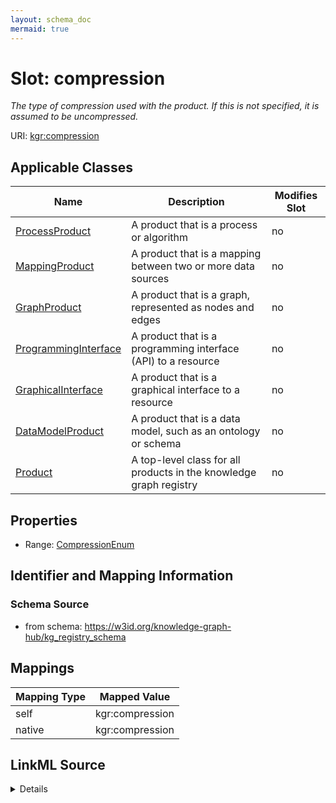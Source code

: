 ```yaml
---
layout: schema_doc
mermaid: true
---
```




# Slot: compression


_The type of compression used with the product. If this is not specified, it is assumed to be uncompressed._





URI: [kgr:compression](https://w3id.org/bridge2ai/data-sheets-schema/compression)



<!-- no inheritance hierarchy -->





## Applicable Classes

| Name | Description | Modifies Slot |
| --- | --- | --- |
| [ProcessProduct](ProcessProduct.html) | A product that is a process or algorithm |  no  |
| [MappingProduct](MappingProduct.html) | A product that is a mapping between two or more data sources |  no  |
| [GraphProduct](GraphProduct.html) | A product that is a graph, represented as nodes and edges |  no  |
| [ProgrammingInterface](ProgrammingInterface.html) | A product that is a programming interface (API) to a resource |  no  |
| [GraphicalInterface](GraphicalInterface.html) | A product that is a graphical interface to a resource |  no  |
| [DataModelProduct](DataModelProduct.html) | A product that is a data model, such as an ontology or schema |  no  |
| [Product](Product.html) | A top-level class for all products in the knowledge graph registry |  no  |







## Properties

* Range: [CompressionEnum](CompressionEnum.html)





## Identifier and Mapping Information







### Schema Source


* from schema: https://w3id.org/knowledge-graph-hub/kg_registry_schema




## Mappings

| Mapping Type | Mapped Value |
| ---  | ---  |
| self | kgr:compression |
| native | kgr:compression |




## LinkML Source

<details>
```yaml
name: compression
description: The type of compression used with the product. If this is not specified,
  it is assumed to be uncompressed.
from_schema: https://w3id.org/knowledge-graph-hub/kg_registry_schema
rank: 1000
alias: compression
owner: Product
domain_of:
- Product
range: CompressionEnum

```
</details>
